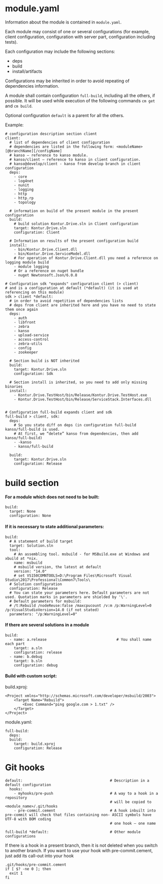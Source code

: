 # module.yaml
Information about the module is contained in `module.yaml`.

Each module may consist of one or several configurations (for example, client configuration, configuration with server part, configuration including tests).

Each configuration may include the following sections:

- deps
- build
- install/artifacts

Configurations may be inherited in order to avoid repeating of dependencies information.

A module shall contain configuration `full-build`, including all the others, if possible. It will be used while execution of the following commands `cm get` and `cm build`.

Optional configuration `default` is a parent for all the others.

Example:

	# configuration description section client
	client: 
	  # list of dependencies of client configuration
	  # dependencies are listed in the following form: <moduleName>[@branchName][/configName]
	  # kanso – reference to kanso module. 
	  # kanso/client – reference to kanso in client configuration. 
	  # kanso@develop/client - kanso from develop branch in client configuration
	  deps: 
	    - core
	    - log4net
	    - nunit
	    - logging
	    - http
	    - http.rp
	    - topology
	  
	  # information on build of the present module in the present configuration
	  build:
	    # build solution Kontur.Drive.sln in Client configuration
	    target: Kontur.Drive.sln
	    configuration: Client

	  # Information on results of the present configuration build
	  install:
	    - bin/Kontur.Drive.Client.dll
	    - bin/Kontur.Drive.ServiceModel.dll
	    # For operation of Kontur.Drive.Client.dll you need a reference on logging module build
	    - module logging
		# Or a reference on nuget bundle
	    - nuget Newtonsoft.Json/6.0.8
	  
	# Configuration sdk "expands" configuration client (> client) 
	# and is a configuration at default (*default) (it is used at referencing on this module)
	sdk > client *default:
	  # in order to avoid repetition of dependencies lists
	  # deps from client are inherited here and you have no need to state them once again
	  deps:
	    - auth
	    - libfront
	    - zebra
	    - kanso
	    - upload-service
	    - access-control
	    - zebra-utils
	    - config
	    - zookeeper
	  
	  # Section build is NOT inherited 
	  build:
	    target: Kontur.Drive.sln
	    configuration: Sdk
	  
	  # Section install is inherited, so you need to add only missing binaries
	  install:
	    - Kontur.Drive.TestHost/bin/Release/Kontur.Drive.TestHost.exe
	    - Kontur.Drive.TestHost/bin/Release/ServiceStack.Interfaces.dll
	  
	  
	# Configuration full-build expands client and sdk
	full-build > client, sdk:
	  deps:
	    # So you state diff on deps (in configuration full-build kanso/full-build is used. 
		# At first, we “delete” kanso from dependencies, then add kanso/full-build)
	    - -kanso
	    - kanso/full-build
	 
	  build:
	    target: Kontur.Drive.sln
	    configuration: Release


# build section

#### For a module which does not need to be built:

	build:
	  target: None
	  configuration: None

#### If it is necessary to state additional parameters:
	
	build:     
	  # A statement of build target
	  target: Solution.sln                     
	  tool:                                        
	    # An assembling tool. msbuild - for MSBuild.exe at Windows and xbuild at *nix.
	    name: msbuild        
		# msbuild version, the latest at default
	    version: "14.0"
	    # set VS150COMNTOOLS=D:\Program Files\Microsoft Visual Studio\2017\Professional\Common7\Tools\
	  # Solution configuration
	  configuration: Release
	  # You can state your parameters here. Default parameters are not used. Quotation marks in parameters are shielded by '\'.
	  # Default parameters for msbuild:
	  # /t:Rebuild /nodeReuse:false /maxcpucount /v:m /p:WarningLevel=0 /p:VisualStudioVersion=14.0 (if not stated)
	  parameters: "/p:WarningLevel=0"

#### If there are several solutions in a module
	
	build:
	  - name: a.release                                # You shall name each part
	    target: a.sln
	    configuration: release
	  - name: b.debug
	    target: b.sln
	    configuration: debug

#### Build with custom script:

build.xproj:

	<Project xmlns="http://schemas.microsoft.com/developer/msbuild/2003">
	    <Target Name="Rebuild">
	        <Exec Command="ping google.com > 1.txt" />
	    </Target>
	</Project>

module.yaml:

	full-build:
	  deps:
	  build:
	    target: build.xproj
	    configuration: Release

# Git hooks
	
	default:                                        # Description in a default configuration
	  hooks:
	    - myhooks/pre-push                          # A way to a hook in a repository 
	                                                # will be copied to <module_name>/.git/hooks
	    - pre-commit.cement                         # A hook inbuilt into pre-commit will check that files containing non- ASCII symbols have UTF-8 with BOM coding
	                                                # one hook – one name
	  
	full-build *default:                            # Other module configurations


If there is a hook in a present branch, then it is not deleted when you switch to another branch.
If you want to use your hook with pre-commit.cement, just add its call-out into your hook

	.git/hooks/pre-commit.cement
	if [ $? -ne 0 ]; then
	  exit 1
	fi
